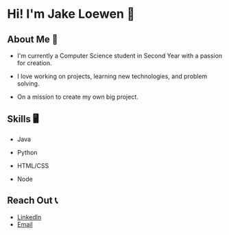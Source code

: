 # Hi! I'm Jake Loewen 🤙

## About Me 💭

- I'm currently a Computer Science student in Second Year with a passion for creation.

- I love working on projects, learning new technologies, and problem solving.

- On a mission to create my own big project.

## Skills 🖥️

- Java

- Python

- HTML/CSS

- Node

## Reach Out 📞

- [LinkedIn](https://www.linkedin.com/in/jacob-loewen-75b509264/)
- [Email](jakeploewen@gmail.com)
